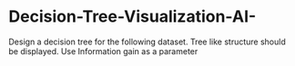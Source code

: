 # Decision-Tree-Visualization-AI-
Design a decision tree for the following dataset. Tree like structure should be displayed. Use Information gain as a parameter
